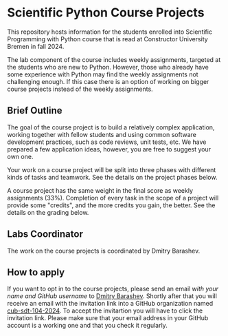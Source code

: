# Scientific Python Course Projects

This repository hosts information for the students enrolled into Scientific Programming with Python course that is read at Constructor University Bremen in fall 2024. 

The lab component of the course includes weekly assignments, targeted at the students who are new to Python. However, those who already have some experience with Python may find the weekly assignments 
not challenging enough. If this case there is an option of working on bigger course projects instead of the weekly assignments. 

## Brief Outline

The goal of the course project is to build a relatively complex application, working together with fellow students and using common software development practices, such as code reviews, unit tests, etc. 
We have prepared a few application ideas, however, you are free to suggest your own one.

Your work on a course project will be split into three phases with different kinds of tasks and teamwork. See the details on the project phases below.

A course project has the same weight in the final score as weekly assignments (33%). Completion of every task in the scope of a project will provide some "credits", and the more credits you gain, the better. See the details on the grading below.

## Labs Coordinator

The work on the course projects is coordinated by Dmitry Barashev.

## How to apply

If you want to opt in to the course projects, please send an email *with your name and GitHub username* to [Dmitry Barashev](mailto:dmitry.barashev+cub@jetbrains.com). Shortly after that you will receive an email with the invitation link into a GitHub organization named [cub-sdt-104-2024](https://github.com/cub-sdt-104-2024). To accept the invitartion you will have to click the invitation link. Please make sure that your email address in your GitHub account is a working one and that you check it regularly. 




